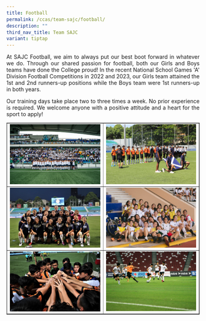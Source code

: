```yaml
---
title: Football
permalink: /ccas/team-sajc/football/
description: ""
third_nav_title: Team SAJC
variant: tiptap
---
```

<p align="justify">At SAJC Football, we aim to always put our best boot forward in whatever we do. Through our shared passion for football, both our Girls and Boys teams have done the College proud! In the recent National School Games 'A' Division Football Competitions in 2022 and 2023, our Girls team attained the 1st and 2nd runners-up positions while the Boys team were 1st runners-up in both years.</p>
<p align="justify">Our training days take place two to three times a week. No prior experience is required. We welcome anyone with a positive attitude and a heart for the sport to apply!</p>
<table style="border-collapse: collapse; width: 100%;" border="1">
<tbody>
<tr>
<td style="width: 50%;"><img src="/images/foot1.jpg"></td>
<td style="width: 50%;"><img src="/images/foot2.jpg"></td>
</tr>
<tr>
<td style="width: 50%;"><img src="/images/foot3.jpg"></td>
<td style="width: 50%;"><img src="/images/foot4.jpg"></td>
</tr>
<tr>
<td style="width: 50%;"><img src="/images/foot5.jpg"></td>
<td style="width: 50%;"><img src="/images/foot6.jpg"></td>
</tr>
</tbody>
</table>
